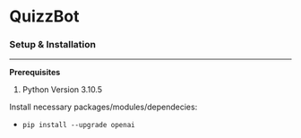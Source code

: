 # QuizzBot

### Setup & Installation
---

**Prerequisites**
1. Python Version 3.10.5

Install necessary packages/modules/dependecies:
* `pip install --upgrade openai`
